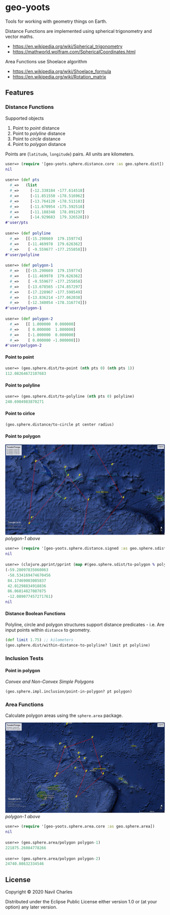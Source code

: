 # geo-yoots

Tools for working with geometry things on Earth.

Distance Functions are implemented using spherical trigonometry and vector maths.
 - https://en.wikipedia.org/wiki/Spherical_trigonometry
 - https://mathworld.wolfram.com/SphericalCoordinates.html


Area Functions use Shoelace algorithm
 - https://en.wikipedia.org/wiki/Shoelace_formula
 - https://en.wikipedia.org/wiki/Rotation_matrix


## Features

### Distance Functions

Supported objects
1. Point to *point* distance
2. Point to *polyline* distance
3. Point to *circle* distance
4. Point to *polygon* distance

Points are (`latitude`, `longitude`) pairs. All units are kilometers.


```clojure
user=> (require '[geo-yoots.sphere.distance.core :as geo.sphere.dist])
nil

user=> (def pts
  #_=>   (list
  #_=>     [-12.338184 -177.614518]
  #_=>     [-11.851550 -178.516962]
  #_=>     [-13.764120 -178.513183]
  #_=>     [-11.670954 -175.592518]
  #_=>     [-11.188348  178.891297]
  #_=>     [-14.929683  179.326528]))
#'user/pts

user=> (def polyline
  #_=>   [[-15.290669  179.159774]
  #_=>    [-11.469978  179.626362]
  #_=>    [ -9.559677 -177.255858]])
#'user/polyline

user=> (def polygon-1
  #_=>   [[-15.290669  179.159774]
  #_=>    [-11.469978  179.626362]
  #_=>    [ -9.559677 -177.255858]
  #_=>    [-13.678565 -174.857297]
  #_=>    [-17.228967 -177.598549]
  #_=>    [-13.836214 -177.062038]
  #_=>    [-12.340054 -178.316774]])
#'user/polygon-1

user=> (def polygon-2
  #_=>   [[ 1.000000  0.000000]
  #_=>    [ 0.000000  1.000000]
  #_=>    [-1.000000  0.000000]
  #_=>    [ 0.000000 -1.000000]])
#'user/polygon-2
```

#### Point to point

```clojure
user=> (geo.sphere.dist/to-point (nth pts 0) (nth pts 1))
112.08264672107683
```

#### Point to polyline

```clojure
user=> (geo.sphere.dist/to-polyline (nth pts 0) polyline)
240.6904983870271
```

#### Point to cirlce

```clojure
(geo.sphere.distance/to-circle pt center radius)
```

#### Point to polygon
![alt text](./Distance_Tuvalu-Tonga-2-2.jpg "Tuvalu_Tonga_Convex_Polygon_Distances")
_polygon-1 above_

```clojure
user=> (require '[geo-yoots.sphere.distance.signed :as geo.sphere.sdist])
nil

user=> (clojure.pprint/pprint (map #(geo.sphere.sdist/to-polygon % polygon-1) pts))
(-59.28097835060063
 -58.534169474670456
 84.17469003085837
 42.01298834918836
 86.06814827087875
 -12.089077457271761)
nil

```

#### Distance Boolean Functions

Polyline, circle and polygon structures support distance predicates - i.e.
Are input points within `distance` to geometry.

```clojure
(def limit 1.75) ;; kilometers
(geo.sphere.dist/within-distance-to-polyline? limit pt polyline)
```

### Inclusion Tests

#### Point in polygon

*Convex and Non-Convex Simple Polygons*

```clojure
(geo.sphere.impl.inclusion/point-in-polygon? pt polygon)
```

### Area Functions

Calculate polygon areas using the `sphere.area` package.

![alt text](./Area-Distance_Tuvalu-Tonga-2-2.jpg "Tuvalu_Tonga_Convex_Polygon")
_polygon-1 above_

```clojure
user=> (require '[geo-yoots.sphere.area.core :as geo.sphere.area])
nil

user=> (geo.sphere.area/polygon polygon-1)
221875.26084778266

user=> (geo.sphere.area/polygon polygon-2)
24740.08632334546
```


## License

Copyright © 2020 Navil Charles

Distributed under the Eclipse Public License either version 1.0 or (at
your option) any later version.
